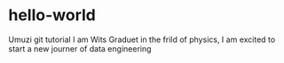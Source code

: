 # hello-world
Umuzi git tutorial
I am Wits Graduet in the frild of physics, I am excited to start a new journer of data engineering
